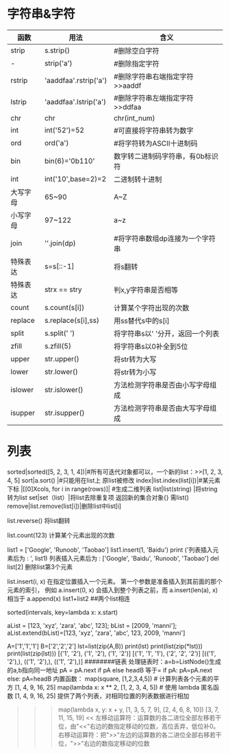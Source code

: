 字符串&字符
====
函数|用法|含义
----|----|----
strip| s.strip()| #删除空白字符
-|strip('a') |  #删除指定字符
rstrip|'aaddfaa'.rstrip('a') |#删除字符串右端指定字符>>aaddf
lstrip|'aaddfaa'.lstrip('a') |#删除字符串左端指定字符>>ddfaa
chr|chr|chr(int_num) |#将整型转成字符型(对应ascii表)
int|int('52')=52 |#可直接将字符串转为数字
ord|ord('a')  |#将字符转为ASCII十进制码
bin|bin(6)='0b110' |数字转二进制码字符串，有0b标识符
int|int('10',base=2)=2|二进制转十进制
大写字母|65~90| A~Z
小写字母|97~122 |a~z
join|''.join(dp) |#将字符串数组dp连接为一个字符串
特殊表达|s=s[::-1] |将s翻转
特殊表达|strx == stry |判x,y字符串是否相等
count|s.count(s[i]) |计算某个字符出现的次数
replace|s.replace(s[i],ss) |用ss替代s中的s[i]
split|s.split(' ')  |将字符串s以' '分开，返回一个列表
zfill|s.zfill(5)  |将字符串s以0补全到5位
upper|str.upper()  |将str转为大写
lower|str.lower() |将str转为小写
islower|str.islower() |方法检测字符串是否由小写字母组成
isupper|str.isupper() |方法检测字符串是否由大写字母组成

列表
====
sorted|sorted([5, 2, 3, 1, 4])|#所有可迭代对象都可以，一个新的list：>>[1, 2, 3, 4, 5]
sort|a.sort()  |#只能用在list上  原list被修改
index|list.index(list[i])|#某元素下标
|[[0]Xcols, for i in range(rows)]| #生成二维列表
list|list(string) |将string转为list
set|set（list）|将list去除重复项 返回新的集合对象{} 需list()
remove|list.remove(list[i])|删除list中list[i]

list.reverse() 将list翻转

list.count(123) 计算某个元素出现的次数

list1 = ['Google', 'Runoob', 'Taobao']
list1.insert(1, 'Baidu')
print ('列表插入元素后为 : ', list1)
列表插入元素后为 :  ['Google', 'Baidu', 'Runoob', 'Taobao']
del list[2] 删除list第3个元素

list.insert(i, x)	在指定位置插入一个元素。
第一个参数是准备插入到其前面的那个元素的索引，
例如 a.insert(0, x) 会插入到整个列表之前，而 a.insert(len(a), x) 相当于 a.append(x)
list1+list2  ##两个list相连

sorted(intervals, key=lambda x: x.start)

aList = [123, 'xyz', 'zara', 'abc', 123];
bList = [2009, 'manni'];
aList.extend(bList)=[123, 'xyz', 'zara', 'abc', 123, 2009, 'manni']

A=['1','1','1']
B=['2','2','2']
lst=list(zip(A,B))
print(lst)
print(list(zip(*lst)))
print(list(zip(lst)))
[('1', '2'), ('1', '2'), ('1', '2')]
[('1', '1', '1'), ('2', '2', '2')]
[(('1', '2'),), (('1', '2'),), (('1', '2'),)]
########链表
处理链表时：a=b=ListNode()生成的a,b指向同一地址
pA = pA.next if pA else headB
等于=
if pA:
pA=pA.next
else:
pA=headB
内置函数：
map(square, [1,2,3,4,5])   # 计算列表各个元素的平方
[1, 4, 9, 16, 25]
map(lambda x: x ** 2, [1, 2, 3, 4, 5])  # 使用 lambda 匿名函数
[1, 4, 9, 16, 25]
提供了两个列表，对相同位置的列表数据进行相加
>>> map(lambda x, y: x + y, [1, 3, 5, 7, 9], [2, 4, 6, 8, 10])
[3, 7, 11, 15, 19]
<<	左移动运算符：运算数的各二进位全部左移若干位，由"<<"右边的数指定移动的位数，高位丢弃，低位补0。
>>	右移动运算符：把">>"左边的运算数的各二进位全部右移若干位，">>"右边的数指定移动的位数


